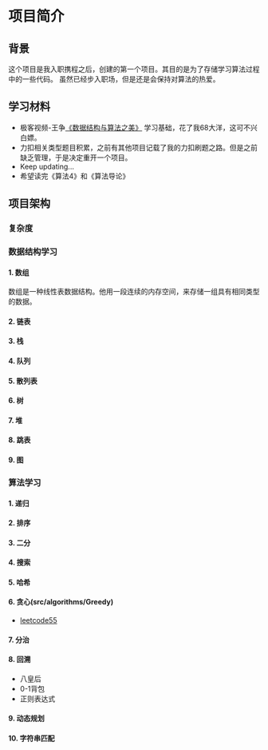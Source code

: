 # 项目简介

## 背景
这个项目是我入职携程之后，创建的第一个项目。其目的是为了存储学习算法过程中的一些代码。
虽然已经步入职场，但是还是会保持对算法的热爱。

## 学习材料
* 极客视频-王争[《数据结构与算法之美》](https://time.geekbang.org/column/article/39922) 学习基础，花了我68大洋，这可不兴白嫖。
* 力扣相关类型题目积累，之前有其他项目记载了我的力扣刷题之路。但是之前缺乏管理，于是决定重开一个项目。
* Keep updating...
* 希望读完《算法4》和《算法导论》

## 项目架构

### 复杂度

### 数据结构学习
#### 1. 数组
数组是一种线性表数据结构。他用一段连续的内存空间，来存储一组具有相同类型的数据。
#### 2. 链表
#### 3. 栈
#### 4. 队列
#### 5. 散列表
#### 6. 树
#### 7. 堆
#### 8. 跳表
#### 9. 图
### 算法学习
#### 1. 递归
#### 2. 排序
#### 3. 二分
#### 4. 搜索
#### 5. 哈希
#### 6. 贪心(src/algorithms/Greedy)
* [leetcode55](https://leetcode-cn.com/problems/jump-game/)
#### 7. 分治

#### 8. 回溯
* 八皇后
* 0-1背包
* 正则表达式
#### 9. 动态规划
#### 10. 字符串匹配